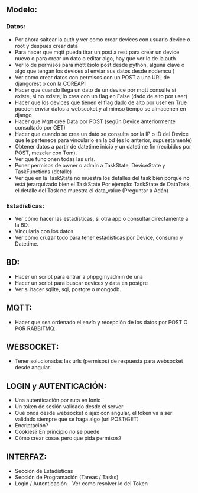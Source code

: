 ## Modelo:
  ### Datos:
  - Por ahora saltear la auth y ver como crear devices con usuario device o root y despues crear data
  - Para hacer que mqtt pueda tirar un post a rest para crear un device nuevo o para crear un dato o editar algo, hay que ver lo de la auth
  - Ver lo de permisos para mqtt (solo post desde python, alguna clave o algo que tengan los devices al enviar sus datos desde nodemcu )
  - Ver como crear datos con permisos con un POST a una URL de djangorest o con la COREAPI
  - Hacer que cuando llega un dato de un device por mqtt consulte si existe, si no existe, lo crea con un flag en False (dado de alto por user)
  - Hacer que los devices que tienen el flag dado de alto por user en True pueden enviar datos a webscoket y al mimso tiempo se almacenen en django
  - Hacer que Mqtt cree Data por POST (según Device anteriormente consultado por GET)
  - Hacer que cuando se crea un dato se consulta por la IP o ID del Device que le pertenece para
    vincularlo en la bd (es lo anterior, supuestamente)
  - Obtener datos a partir de datetime inicio y un datetime fin (recibidos por POST, mezclar con Tom).
  - Ver que funcionen todas las urls.
  - Poner permisos de owner o admin a TaskState, DeviceState y TaskFunctions (detalle)
  - Ver que en la TaskState no muestra los detalles del task bien porque no está jerarquizado bien el TaskState
    Por ejemplo: TaskState de DataTask, el detalle del Task no muestra el data_value (Preguntar a Adán)

 
  ### Estadísticas:
  - Ver cómo hacer las estadísticas, si otra app o consultar directamente a la BD.
  - Vincularla con los datos.
  - Ver cómo cruzar todo para tener estadísticas por Device, consumo y Datetime.

## BD:
 - Hacer un script para entrar a phppgmyadmin de una
 - Hacer un script para buscar devices y data en postgre 
 - Ver si hacer sqlite, sql, postgre o mongodb.
 

## MQTT:
  - Hacer que sea ordenado el envío y recepción de los datos por POST O POR RABBITMQ.

## WEBSOCKET:
  - Tener solucionadas las urls (permisos) de respuesta para websocket desde angular.

## LOGIN y AUTENTICACIÓN:
  - Una autenticación por ruta en Ionic
  - Un token de sesión validado desde el server
  - Qué onda desde websocket o ajax con angular, el token va a ser validado siempre que se haga algo (url POST/GET)
  - Encriptación?
  - Cookies? En principio no se puede
  - Cómo crear cosas pero que pida permisos?


## INTERFAZ:
  - Sección de Estadísticas
  - Sección de Programación (Tareas / Tasks)
  - Login / Autenticación - Ver como resolver lo del Token
